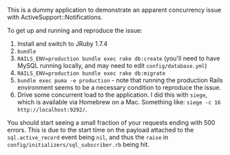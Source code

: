 This is a dummy application to demonstrate an apparent concurrency issue
with ActiveSupport::Notifications.

To get up and running and reproduce the issue:

1. Install and switch to JRuby 1.7.4
2. `bundle`
3. `RAILS_ENV=production bundle exec rake db:create` (you'll need to have MySQL running locally, and may need to edit `config/database.yml`)
4. `RAILS_ENV=production bundle exec rake db:migrate`
5. `bundle exec puma -e production` - note that running the production Rails environment seems to be a necessary condition to reproduce the issue.
6. Drive some concurrent load to the application. I did this with `siege`, which is available via Homebrew on a Mac. Something like: `siege -c 16 http://localhost:9292/`.

You should start seeing a small fraction of your requests ending with 500 errors. This is due to the start time on the payload attached to the `sql.active_record` event being `nil`, and thus the `raise` in `config/initializers/sql_subscriber.rb` being hit.

